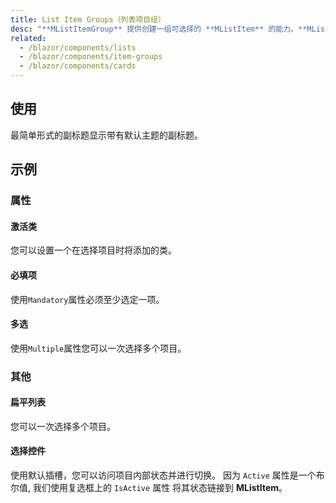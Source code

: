```yaml
---
title: List Item Groups（列表项目组）
desc: "**MListItemGroup** 提供创建一组可选择的 **MListItem** 的能力。**MListItemGroup** 组件利用其核心的 **MItemGroup** 来为交互式列表提供一个简洁的接口。"
related:
  - /blazor/components/lists
  - /blazor/components/item-groups
  - /blazor/components/cards
---
```


## 使用

最简单形式的副标题显示带有默认主题的副标题。

<masa-example file="Examples.components.list_item_groups.Usage"></masa-example>

## 示例

### 属性

#### 激活类

您可以设置一个在选择项目时将添加的类。

<masa-example file="Examples.components.list_item_groups.ActiveClass"></masa-example>

#### 必填项

使用`Mandatory`属性必须至少选定一项。

<masa-example file="Examples.components.list_item_groups.Mandatory"></masa-example>

#### 多选

使用`Multiple`属性您可以一次选择多个项目。

<masa-example file="Examples.components.list_item_groups.Multiple"></masa-example>

### 其他

#### 扁平列表

您可以一次选择多个项目。

<masa-example file="Examples.components.list_item_groups.FlatList"></masa-example>

#### 选择控件

使用默认插槽，您可以访问项目内部状态并进行切换。 因为 `Active` 属性是一个布尔值, 我们使用复选框上的 `IsActive` 属性 将其状态链接到 **MListItem**。

<masa-example file="Examples.components.list_item_groups.SelectionControls"></masa-example>
